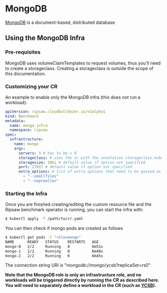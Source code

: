 # MongoDB

[MongoDB](https://www.mongodb.com/) is a document-based, distributed database

## Using the MongoDB Infra

### Pre-requisites
MongoDB uses volumeClaimTemplates to request volumes, thus you'll need to create a storageclass. Creating a storageclass
is outside the scope of this documentation.

### Customizing your CR

An example to enable only the MongoDB infra (this does _not_ run a workload):

```yaml
apiVersion: ripsaw.cloudbulldozer.io/v1alpha1
kind: Benchmark
metadata:
  name: mongo-infra
  namespace: ripsaw
spec:
  infrastructure:
    name: mongo
    args:
      servers: 3 # has to be > 0
      storageclass: # uses the sc with the annotation storageclass.kubernetes.io/is-default-class: "true" if the option is not specified
      storagesize: 10Gi # default value if option not specified
      port: 27017 # default value if option not specified
      extra_options: # list of extra options that need to be passed as is to starting mongo daemon
        - "--smallfiles"
        - "--noprealloc"
```

### Starting the Infra
Once you are finished creating/editing the custom resource file and the Ripsaw benchmark operator is running, you can start the infra with:

```bash
$ kubectl apply -f /path/to/cr.yaml
```

You can then check if mongo pods are created as follows

```bash
$ kubectl get pods -l "role=mongo"
NAME      READY   STATUS    RESTARTS   AGE
mongo-0   2/2     Running   0          6m51s
mongo-1   2/2     Running   0          6m48s
mongo-2   2/2     Running   0          6m45s
```

The connection string URI is "mongodb://mongo/ycsb?replicaSet=rs0"

**Note that the MongoDB role is only an infrastructure role, and no workloads will be triggered directly
by running the CR as described here. You will need to separately define a workload in the CR (such as [YCSB](ycsb.md)).**
